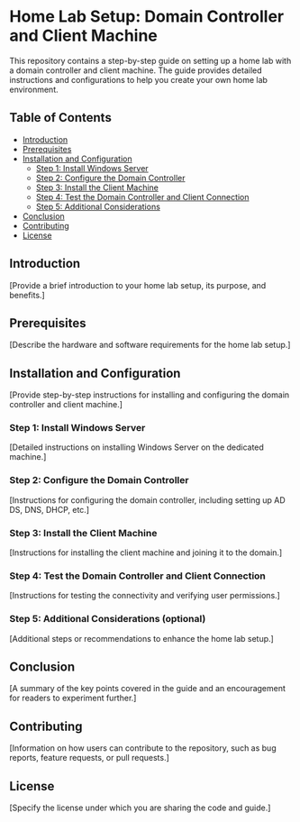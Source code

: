 # Home Lab Setup: Domain Controller and Client Machine

This repository contains a step-by-step guide on setting up a home lab with a domain controller and client machine. The guide provides detailed instructions and configurations to help you create your own home lab environment.

## Table of Contents
- [Introduction](#introduction)
- [Prerequisites](#prerequisites)
- [Installation and Configuration](#installation-and-configuration)
  - [Step 1: Install Windows Server](#step-1-install-windows-server)
  - [Step 2: Configure the Domain Controller](#step-2-configure-the-domain-controller)
  - [Step 3: Install the Client Machine](#step-3-install-the-client-machine)
  - [Step 4: Test the Domain Controller and Client Connection](#step-4-test-the-domain-controller-and-client-connection)
  - [Step 5: Additional Considerations](#step-5-additional-considerations-optional)
- [Conclusion](#conclusion)
- [Contributing](#contributing)
- [License](#license)

## Introduction
[Provide a brief introduction to your home lab setup, its purpose, and benefits.]

## Prerequisites
[Describe the hardware and software requirements for the home lab setup.]

## Installation and Configuration
[Provide step-by-step instructions for installing and configuring the domain controller and client machine.]

### Step 1: Install Windows Server
[Detailed instructions on installing Windows Server on the dedicated machine.]

### Step 2: Configure the Domain Controller
[Instructions for configuring the domain controller, including setting up AD DS, DNS, DHCP, etc.]

### Step 3: Install the Client Machine
[Instructions for installing the client machine and joining it to the domain.]

### Step 4: Test the Domain Controller and Client Connection
[Instructions for testing the connectivity and verifying user permissions.]

### Step 5: Additional Considerations (optional)
[Additional steps or recommendations to enhance the home lab setup.]

## Conclusion
[A summary of the key points covered in the guide and an encouragement for readers to experiment further.]

## Contributing
[Information on how users can contribute to the repository, such as bug reports, feature requests, or pull requests.]

## License
[Specify the license under which you are sharing the code and guide.]

